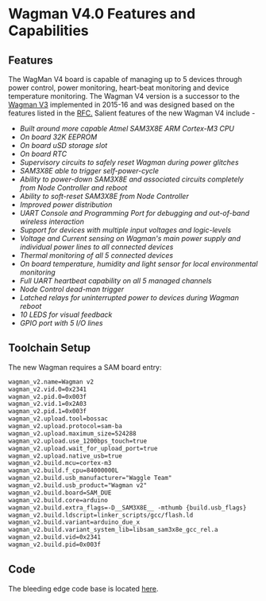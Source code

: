 <!--
waggle_topic=/wagman/wagman_v4/introduction, Wagman V4.0 Features
-->

# Wagman V4.0 Features and Capabilities

## Features

The WagMan V4 board is capable of managing up to 5 devices through power control,
power monitoring, heart-beat monitoring and device temperature monitoring. The
Wagman V4 version is a successor to the [Wagman V3](https://github.com/waggle-sensor/wagman/blob/develop/v3/README.md#wagman-layout-and-features) implemented in 2015-16 and was designed based on the features listed in the [RFC.](https://github.com/waggle-sensor/development/blob/master/WagMan_4.0_Discussion.md) Salient features of the new Wagman V4 include -

* *Built around more capable Atmel SAM3X8E ARM Cortex-M3 CPU*
* *On board 32K EEPROM*
* *On board uSD storage slot*
* *On board RTC*
* *Supervisory circuits to safely reset Wagman during power glitches*
* *SAM3X8E able to trigger self-power-cycle*
* *Ability to power-down SAM3X8E and associated circuits completely from Node Controller and reboot*
* *Ability to soft-reset SAM3X8E from Node Controller*
* *Improved power distribution*
* *UART Console and Programming Port for debugging and out-of-band wireless interaction*
* *Support for devices with multiple input voltages and logic-levels*
* *Voltage and Current sensing on Wagman's main power supply and individual power lines to all connected devices*
* *Thermal monitoring of all 5 connected devices*
* *On board temperature, humidity and light sensor for local environmental monitoring*
* *Full UART heartbeat capability on all 5 managed channels*
* *Node Control dead-man trigger*
* *Latched relays for uninterrupted power to devices during Wagman reboot*
* *10 LEDS for visual feedback*
* *GPIO port with 5 I/O lines*

## Toolchain Setup

The new Wagman requires a SAM board entry:

```txt
wagman_v2.name=Wagman v2
wagman_v2.vid.0=0x2341
wagman_v2.pid.0=0x003f
wagman_v2.vid.1=0x2A03
wagman_v2.pid.1=0x003f
wagman_v2.upload.tool=bossac
wagman_v2.upload.protocol=sam-ba
wagman_v2.upload.maximum_size=524288
wagman_v2.upload.use_1200bps_touch=true
wagman_v2.upload.wait_for_upload_port=true
wagman_v2.upload.native_usb=true
wagman_v2.build.mcu=cortex-m3
wagman_v2.build.f_cpu=84000000L
wagman_v2.build.usb_manufacturer="Waggle Team"
wagman_v2.build.usb_product="Wagman v2"
wagman_v2.build.board=SAM_DUE
wagman_v2.build.core=arduino
wagman_v2.build.extra_flags=-D__SAM3X8E__ -mthumb {build.usb_flags}
wagman_v2.build.ldscript=linker_scripts/gcc/flash.ld
wagman_v2.build.variant=arduino_due_x
wagman_v2.build.variant_system_lib=libsam_sam3x8e_gcc_rel.a
wagman_v2.build.vid=0x2341
wagman_v2.build.pid=0x003f
```

## Code

The bleeding edge code base is located [here](https://github.com/waggle-sensor/wagman/tree/master/v4/develop/firmware).
